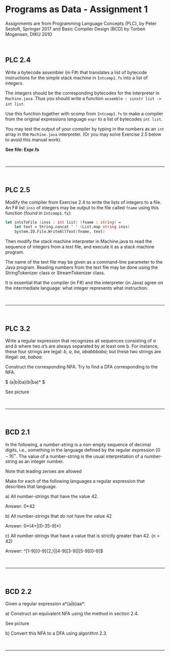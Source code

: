 # Programs as Data - Assignment 1

Assignments are from Programming Language Concepts (PLC), by Peter Sestoft, Springer 2017 and Basic Compiler Design (BCD) by Torben Mogensen, DIKU 2010

</br>

## PLC 2.4

Write a bytecode assembler (in F#) that translates a list of bytecode instructions for the simple stack machine in `Intcomp1.fs` into a list of integers.

The integers should be the corresponding bytecodes for the interpreter in `Machine.java`. Thus you should write a function `assemble : sinstr list -> int list`.

Use this function together with scomp from `Intcomp1.fs` to make a compiler from the original expressions language `expr` to a list of bytecodes `int list`.

You may test the output of your compiler by typing in the numbers as an `int` array in the `Machine.java` interpreter. (Or you may solve Exercise 2.5 below to avoid this manual work).

**See file: Expr.fs**

</br>

---

</br>

## PLC 2.5

Modify the compiler from Exercise 2.4 to write the lists of integers to
a file. An F# list `inss` of integers may be output to the file called `fname` using this function (found in `Intcomp1.fs`):

```fsharp
let intsToFile (inss : int list) (fname : string) =
    let text = String.concat " " (List.map string inss)
    System.IO.File.WriteAllText(fname, text)
```

Then modify the stack machine interpreter in Machine.java to read the sequence of integers from a text file, and execute it as a stack machine program.

The name of the text file may be given as a command-line parameter to the Java program. Reading numbers from the text file may be done using the StringTokenizer class or StreamTokenizer class.

It is essential that the compiler (in F#) and the interpreter (in Java) agree on the intermediate language: what integer represents what instruction.

</br>

---

</br>

## PLC 3.2

Write a regular expression that recognizes all sequences consisting of *a* and *b* where two *a*’s are always separated by at least one b. For instance, these four strings are legal: *b*, *a*, *ba*, *ababbbaba*; but these two strings are illegal: *aa*, *babaa*.

Construct the corresponding NFA. Try to find a DFA corresponding to the NFA.

$ (a|b|ba)(b|ba)* $

See picture

</br>

---

</br>

## BCD 2.1

In the following, a *number-string* is a non-empty sequence of decimal digits, i.e., something in the language defined by the regular expression $[0-9]^+$. The value of a number-string is the usual interpretation of a number-string as an integer number.

Note that leading zeroes are allowed

Make for each of the following languages a regular expression that describes that language.

a) All number-strings that have the value 42.

Answer: 0*42

b) All number-strings that *do not* have the value 42

Answer: 0*(4+|[0-35-9]*)


c) All number-strings that have a value that is strictly greater than 42. (n > 42)

Answer: ^[1-9][0-9]{2,}|[4-9][3-9]|[5-9][0-9]$

</br>

---

</br>

## BCD 2.2

Given a regular expression a*(a|b)aa*:

a) Construct an equivalent NFA using the method in section 2.4.

See picture

b) Convert this NFA to a DFA using algorithm 2.3.

</br>

---
